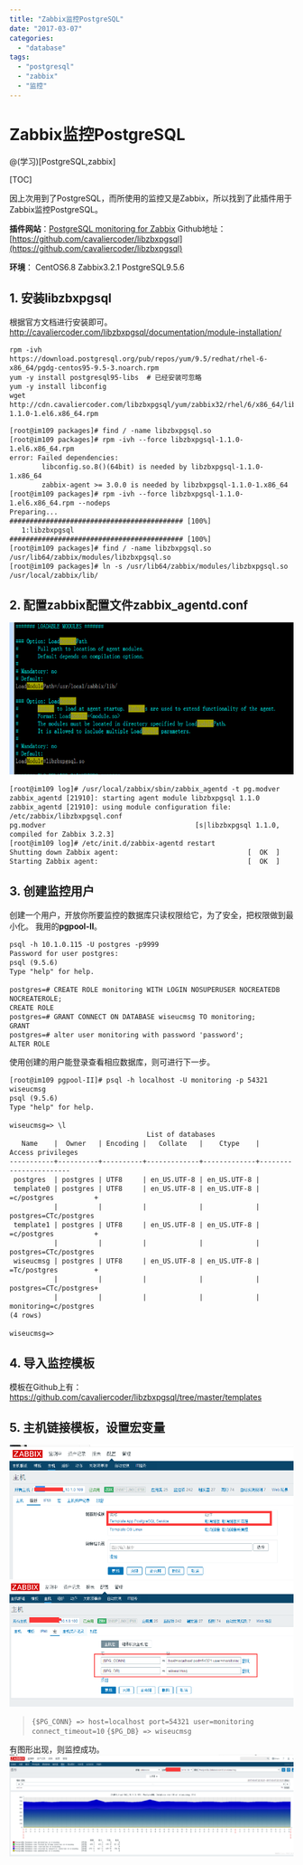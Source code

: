 ```yaml
---
title: "Zabbix监控PostgreSQL"
date: "2017-03-07"
categories: 
  - "database"
tags: 
  - "postgresql"
  - "zabbix"
  - "监控"
---
```


# Zabbix监控PostgreSQL

@(学习)\[PostgreSQL,zabbix\]

\[TOC\]

因上次用到了PostgreSQL，而所使用的监控又是Zabbix，所以找到了此插件用于Zabbix监控PostgreSQL。

**插件网站**：[PostgreSQL monitoring for Zabbix](http://cavaliercoder.com/libzbxpgsql/) Github地址：[https://github.com/cavaliercoder/libzbxpgsql](https://github.com/cavaliercoder/libzbxpgsql)

**环境**： CentOS6.8 Zabbix3.2.1 PostgreSQL9.5.6

## 1\. 安装libzbxpgsql

根据官方文档进行安装即可。 http://cavaliercoder.com/libzbxpgsql/documentation/module-installation/

```
rpm -ivh https://download.postgresql.org/pub/repos/yum/9.5/redhat/rhel-6-x86_64/pgdg-centos95-9.5-3.noarch.rpm
yum -y install postgresql95-libs  # 已经安装可忽略
yum -y install libconfig
wget http://cdn.cavaliercoder.com/libzbxpgsql/yum/zabbix32/rhel/6/x86_64/libzbxpgsql-1.1.0-1.el6.x86_64.rpm
```

```
[root@im109 packages]# find / -name libzbxpgsql.so
[root@im109 packages]# rpm -ivh --force libzbxpgsql-1.1.0-1.el6.x86_64.rpm 
error: Failed dependencies:
        libconfig.so.8()(64bit) is needed by libzbxpgsql-1.1.0-1.x86_64
        zabbix-agent >= 3.0.0 is needed by libzbxpgsql-1.1.0-1.x86_64
[root@im109 packages]# rpm -ivh --force libzbxpgsql-1.1.0-1.el6.x86_64.rpm --nodeps
Preparing...                ########################################### [100%]
   1:libzbxpgsql            ########################################### [100%]
[root@im109 packages]# find / -name libzbxpgsql.so                         
/usr/lib64/zabbix/modules/libzbxpgsql.so
[root@im109 packages]# ln -s /usr/lib64/zabbix/modules/libzbxpgsql.so /usr/local/zabbix/lib/
```

## 2\. 配置zabbix配置文件zabbix\_agentd.conf

![](images/1.png)

```
[root@im109 log]# /usr/local/zabbix/sbin/zabbix_agentd -t pg.modver
zabbix_agentd [21910]: starting agent module libzbxpgsql 1.1.0
zabbix_agentd [21910]: using module configuration file: /etc/zabbix/libzbxpgsql.conf
pg.modver                                     [s|libzbxpgsql 1.1.0, compiled for Zabbix 3.2.3]
[root@im109 log]# /etc/init.d/zabbix-agentd restart
Shutting down Zabbix agent:                                [  OK  ]
Starting Zabbix agent:                                     [  OK  ]
```

## 3\. 创建监控用户

创建一个用户，开放你所要监控的数据库只读权限给它，为了安全，把权限做到最小化。 我用的**pgpool-II**。

```
psql -h 10.1.0.115 -U postgres -p9999         
Password for user postgres: 
psql (9.5.6)
Type "help" for help.

postgres=# CREATE ROLE monitoring WITH LOGIN NOSUPERUSER NOCREATEDB NOCREATEROLE;
CREATE ROLE
postgres=# GRANT CONNECT ON DATABASE wiseucmsg TO monitoring;        
GRANT
postgres=# alter user monitoring with password 'password';
ALTER ROLE
```

使用创建的用户能登录查看相应数据库，则可进行下一步。

```
[root@im109 pgpool-II]# psql -h localhost -U monitoring -p 54321 wiseucmsg
psql (9.5.6)
Type "help" for help.

wiseucmsg=> \l
                                  List of databases
   Name    |  Owner   | Encoding |   Collate   |    Ctype    |   Access privileges   
-----------+----------+----------+-------------+-------------+-----------------------
 postgres  | postgres | UTF8     | en_US.UTF-8 | en_US.UTF-8 | 
 template0 | postgres | UTF8     | en_US.UTF-8 | en_US.UTF-8 | =c/postgres          +
           |          |          |             |             | postgres=CTc/postgres
 template1 | postgres | UTF8     | en_US.UTF-8 | en_US.UTF-8 | =c/postgres          +
           |          |          |             |             | postgres=CTc/postgres
 wiseucmsg | postgres | UTF8     | en_US.UTF-8 | en_US.UTF-8 | =Tc/postgres         +
           |          |          |             |             | postgres=CTc/postgres+
           |          |          |             |             | monitoring=c/postgres
(4 rows)

wiseucmsg=> 
```

## 4\. 导入监控模板

模板在Github上有： https://github.com/cavaliercoder/libzbxpgsql/tree/master/templates

## 5\. 主机链接模板，设置宏变量

![](images/2.png) ![](images/3.png)

> `{$PG_CONN} => host=localhost port=54321 user=monitoring connect_timeout=10` `{$PG_DB} => wiseucmsg`

有图形出现，则监控成功。 ![](images/4.png)
